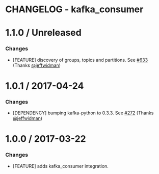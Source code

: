 # CHANGELOG - kafka_consumer

1.1.0 / Unreleased
==================

### Changes

* [FEATURE] discovery of groups, topics and partitions. See [#633][] (Thanks [@jeffwidman][])

1.0.1 / 2017-04-24
==================

### Changes

* [DEPENDENCY] bumping kafka-python to 0.3.3. See [#272][] (Thanks [@jeffwidman][])

1.0.0 / 2017-03-22
==================

### Changes

* [FEATURE] adds kafka_consumer integration.

<!--- The following link definition list is generated by PimpMyChangelog --->
[#272]: https://github.com/DataDog/integrations-core/issues/272
[#633]: https://github.com/DataDog/integrations-core/issues/633
[@jeffwidman]: https://github.com/jeffwidman

